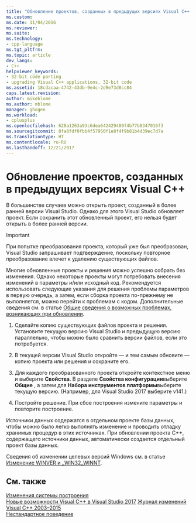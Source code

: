 ```yaml
---
title: "Обновление проектов, созданных в предыдущих версиях Visual C++ | Документы Майкрософт"
ms.custom: 
ms.date: 11/04/2016
ms.reviewer: 
ms.suite: 
ms.technology:
- cpp-language
ms.tgt_pltfrm: 
ms.topic: article
dev_langs:
- C++
helpviewer_keywords:
- 32-bit code porting
- upgrading Visual C++ applications, 32-bit code
ms.assetid: 18cdacaa-4742-43db-9e4c-2d9e73d8cc84
caps.latest.revision: 
author: mikeblome
ms.author: mblome
manager: ghogen
ms.workload:
- cplusplus
ms.openlocfilehash: 628a1263a93c6dea642429480f4b77b8347016f3
ms.sourcegitcommit: 8fa8fdf0fbb4f57950f1e8f4f9b81b4d39ec7d7a
ms.translationtype: HT
ms.contentlocale: ru-RU
ms.lasthandoff: 12/21/2017
---
```

# <a name="upgrading-projects-from-earlier-versions-of-visual-c"></a>Обновление проектов, созданных в предыдущих версиях Visual C++
В большинстве случаев можно открыть проект, созданный в более ранней версии Visual Studio. Однако для этого Visual Studio обновляет проект. Если сохранить этот обновленный проект, его нельзя будет открыть в более ранней версии.  
  
> [!IMPORTANT]
>  При попытке преобразования проекта, который уже был преобразован, Visual Studio запрашивает подтверждение, поскольку повторное преобразование влечет к удалению существующих файлов.  
  
 Многие обновленные проекты и решения можно успешно собрать без изменения. Однако некоторые проекты могут потребовать внесения изменений в параметры и/или исходный код. Рекомендуется использовать следующие указания для решения проблемы параметров в первую очередь, а затем, если сборка проекта по-прежнему не выполняется, можно перейти к проблемам с кодом. Дополнительные сведения см. в статье [Общие сведения о возможных проблемах, возникающих при обновлении](../porting/overview-of-potential-upgrade-issues-visual-cpp.md).  
  
1.  Сделайте копию существующих файлов проекта и решения. Установите текущую версию Visual Studio и предыдущую версию параллельно, чтобы можно было сравнить версии файлов, если это потребуется.  
  
2.  В текущей версии Visual Studio откройте — и тем самым обновите — копию проекта или решения и сохраните его.  
  
3.  Для каждого преобразованного проекта откройте контекстное меню и выберите **Свойства**. В разделе **Свойства конфигурации**выберите **Общие** , а затем для **Набора инструментов платформы**выберите текущую версию. (Например, для Visual Studio 2017 выберите v141.)  
  
4.  Постройте решение. При сбое построения измените параметры и повторите построение.  
  
 Источники данных содержатся в отдельном проекте базы данных, чтобы можно было легко выполнять изменение и проводить отладку хранимых процедур в этих источниках. При обновлении проекта C++, содержащего источники данных, автоматически создается отдельный проект базы данных.  
  
 Сведения об изменении целевых версий Windows см. в статье [Изменение WINVER и _WIN32_WINNT](../porting/modifying-winver-and-win32-winnt.md).  
  
## <a name="see-also"></a>См. также  
 [Изменения системы построения](../build/build-system-changes.md)  
 [Новые возможности Visual C++ в Visual Studio 2017](../what-s-new-for-visual-cpp-in-visual-studio.md) [Журнал изменений Visual C++ 2003–2015](../porting/visual-cpp-change-history-2003-2015.md)   
 [Нестандартное поведение](../cpp/nonstandard-behavior.md)